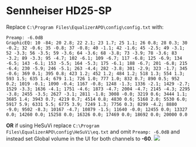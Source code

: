 # Sennheiser HD25-SP
Replace `C:\Program Files\EqualizerAPO\config\config.txt` with:
```
Preamp: -6.0dB
GraphicEQ: 10 -84; 20 2.8; 22 2.1; 23 1.7; 25 1.1; 26 0.8; 28 0.3; 30 -0.2; 32 -0.6; 35 -0.8; 37 -0.8; 40 -1.1; 42 -1.6; 45 -2.5; 49 -3.1; 52 -3.3; 56 -3.5; 59 -3.6; 64 -3.6; 68 -3.8; 73 -3.9; 78 -3.6; 83 -3.2; 89 -3.3; 95 -4.7; 102 -6.1; 109 -6.7; 117 -6.8; 125 -6.9; 134 -6.5; 143 -6.1; 153 -5.5; 164 -5.3; 175 -6.1; 188 -6.7; 201 -6.8; 215 -6.4; 230 -5.9; 246 -5.1; 263 -4.4; 282 -3.8; 301 -2.9; 323 -1.7; 345 -0.6; 369 0.1; 395 0.8; 423 1.2; 452 1.2; 484 1.2; 518 1.3; 554 1.3; 593 1.5; 635 1.4; 679 1.1; 726 1.0; 777 1.0; 832 0.7; 890 0.5; 952 0.2; 1019 -0.1; 1090 -0.4; 1167 -0.8; 1248 -1.3; 1336 -2.1; 1429 -2.7; 1529 -3.3; 1636 -4.1; 1751 -4.6; 1873 -4.7; 2004 -4.7; 2145 -4.3; 2295 -3.8; 2455 -3.5; 2627 -3.1; 2811 -1.8; 3008 -0.0; 3219 0.6; 3444 1.1; 3685 1.4; 3943 0.7; 4219 0.7; 4514 0.8; 4830 0.6; 5168 2.0; 5530 6.0; 5917 5.9; 6331 5.5; 6775 3.9; 7249 1.3; 7756 0.3; 8299 -4.2; 8880 -9.0; 9502 -8.3; 10167 -4.7; 10879 -1.5; 11640 -0.0; 12455 0.0; 13327 0.0; 14260 0.0; 15258 0.0; 16326 0.0; 17469 0.0; 18692 0.0; 20000 0.0
```
**OR** if using HeSuVi replace `C:\Program Files\EqualizerAPO\config\HeSuVi\eq.txt` and omit `Preamp: -6.0dB` and instead set Global volume in the UI for both channels to **-60**.
![](https://raw.githubusercontent.com/jaakkopasanen/AutoEq/master/results/SBAF-Serious/headphoncecom/onear/Sennheiser%20HD25-SP/Sennheiser%20HD25-SP.png)